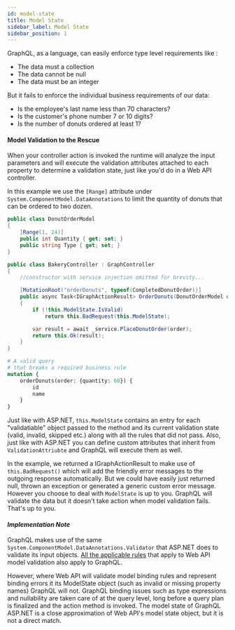 ```yaml
---
id: model-state
title: Model State
sidebar_label: Model State
sidebar_position: 1
---
```


GraphQL, as a language, can easily enforce type level requirements like :

-   The data must a collection
-   The data cannot be null
-   The data must be an integer

But it fails to enforce the individual business requirements of our data:

-   Is the employee's last name less than 70 characters?
-   Is the customer's phone number 7 or 10 digits?
-   Is the number of donuts ordered at least 1?

#### Model Validation to the Rescue

When your controller action is invoked the runtime will analyze the input parameters and will execute the validation attributes attached to each property to determine a validation state, just like you'd do in a Web API controller.

In this example we use the `[Range]` attribute under `System.ComponentModel.DataAnnotations` to limit the quantity of donuts that can be ordered to two dozen.

```csharp title="DonutOrderModel.cs"
public class DonutOrderModel
{
    [Range(1, 24)]
    public int Quantity { get; set; }
    public string Type { get; set; }
}
```

```csharp title="BakeryController.cs"
public class BakeryController : GraphController
{
    //constructor with service injection omitted for brevity...

    [MutationRoot("orderDonuts", typeof(CompletedDonutOrder))]
    public async Task<IGraphActionResult> OrderDonuts(DonutOrderModel order)
    {
        if (!this.ModelState.IsValid)
            return this.BadRequest(this.ModelState);

        var result = await _service.PlaceDonutOrder(order);
        return this.Ok(result);
    }
}
```


```graphql title="Sample Query"
# A valid query
# that breaks a required business rule
mutation {
    orderDonuts(order: {quantity: 60}) {
        id
        name
    }
}
```

Just like with ASP.NET, `this.ModelState` contains an entry for each "validatiable" object passed to the method and its current validation state (valid, invalid, skipped etc.) along with all the rules that did not pass. Also, just like with ASP.NET you can define custom attributes that inherit from `ValidationAttriubte` and GraphQL will execute them as well.

In the example, we returned a IGraphActionResult to make use of `this.BadRequest()` which will add the friendly error messages to the outgoing response automatically. But we could have easily just returned null, thrown an exception or generated a generic custom error message. However you choose to deal with `ModelState` is up to you. GraphQL will validate the data but it doesn't take action when model validation fails. That's up to you.

#### _Implementation Note_

GraphQL makes use of the same `System.ComponentModel.DataAnnotations.Validator` that ASP.NET does to validate its input objects. [All the applicable rules](https://learn.microsoft.com/en-us/aspnet/core/mvc/models/validation?view=aspnetcore-7.0) that apply to Web API model validation also apply to GraphQL.

However, where Web API will validate model binding rules and represent binding errors it its ModelState object (such as invalid or missing property names)  GraphQL will not. GraphQL binding issues such as type expressions and nullability are taken care of at the query level, long before a query plan is finalized and the action method is invoked. The model state of GraphQL ASP.NET is a close approximation of Web API's model state object, but it is not a direct match.